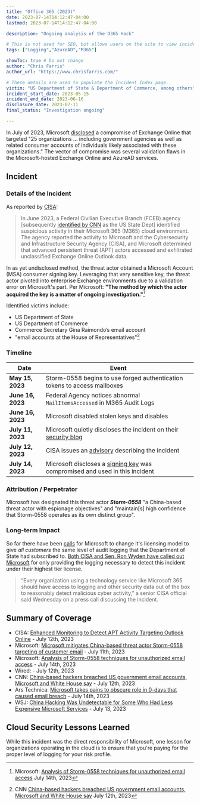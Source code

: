 ```yaml
---
title: "Office 365 (2023)"
date: 2023-07-14T14:12:47-04:00
lastmod: 2023-07-14T14:12:47-04:00

description: "Ongoing analysis of the O365 Hack"

# This is not used for SEO, but allows users on the site to view incidents by keyword
tags: ["Logging","AzureAD","M365"]

showToc: true # Do not change
author: "Chris Farris"
author_url: "https://www.chrisfarris.com/"

# These details are used to populate the Incident Index page.
victim: "US Department of State & Department of Commerce, among others"
incident_start_date: 2023-05-15
incident_end_date: 2023-06-16
disclosure_date: 2023-07-11
final_status: "Investigation ongoing"

---
```


In July of 2023, Microsoft [disclosed](https://msrc.microsoft.com/blog/2023/07/microsoft-mitigates-china-based-threat-actor-storm-0558-targeting-of-customer-email/) a compromise of Exchange Online that targeted "25 organizations ... including government agencies as well as related consumer accounts of individuals likely associated with these organizations." The vector of compromise was several validation flaws in the Microsoft-hosted Exchange Online and AzureAD services.


<!--more--> <!-- This separates the synopsis from the main body -->


## Incident

### Details of the Incident

As reported by [CISA]():
> In June 2023, a Federal Civilian Executive Branch (FCEB) agency [subsequently [identified by CNN](https://www.cnn.com/2023/07/12/politics/china-based-hackers-us-government-email-intl-hnk/index.html) as the US State Dept] identified suspicious activity in their Microsoft 365 (M365) cloud environment. The agency reported the activity to Microsoft and the Cybersecurity and Infrastructure Security Agency (CISA), and Microsoft determined that advanced persistent threat (APT) actors accessed and exfiltrated unclassified Exchange Online Outlook data.

In as yet undisclosed method, the threat actor obtained a Microsoft Account (MSA) consumer signing key. Leveraging that very sensitive key, the threat actor pivoted into enterprise Exchange environments due to a validation error on Microsoft's part. Per Microsoft: **"The method by which the actor acquired the key is a matter of ongoing investigation."**[^1]

Identified victims include:
* US Department of State
* US Department of Commerce
* Commerce Secretary Gina Raimondo’s email account
* "email accounts at the House of Representatives"[^2]

### Timeline
| Date | Event |
| ------ | ----- |
| **May 15, 2023** | Storm-0558 begins to use forged authentication tokens to access mailboxes |
| **June 16, 2023** | Federal Agency notices abnormal `MailItemsAccessed` in M365 Audit Logs |
| **June 16, 2023** | Microsoft disabled stolen keys and disables  |
| **July 11, 2023** | Microsoft quietly discloses the incident on their [security blog](https://msrc.microsoft.com/blog/2023/07/microsoft-mitigates-china-based-threat-actor-storm-0558-targeting-of-customer-email/)  |
| **July 12, 2023** | CISA issues an [advisory](https://www.cisa.gov/news-events/cybersecurity-advisories/aa23-193a) describing the incident   |
| **July 14, 2023** | Microsoft discloses a [signing key](https://www.microsoft.com/en-us/security/blog/2023/07/14/analysis-of-storm-0558-techniques-for-unauthorized-email-access/) was compromised and used in this incident   |

### Attribution / Perpetrator
Microsoft has designated this threat actor ***Storm-0558*** "a China-based threat actor with espionage objectives" and "maintain[s] high confidence that Storm-0558 operates as its own distinct group".

### Long-term Impact

So far there have been [calls](https://arstechnica.com/security/2023/07/microsoft-takes-pains-to-obscure-role-in-0-days-that-caused-email-breach/#:~:text=Microsoft%20is%20under%20fire%20for%20withholding%20details%20that%20some%20of%20the%20victims%20could%20have%20used%20to%20detect%20the%20intrusion%2C%20something%20critics%20have%20called%20%E2%80%9Cpay%2Dto%2Dplay%20security.%E2%80%9D) for Microsoft to change it's licensing model to give _all customers_ the same level of audit logging that the Department of State had subscribed to. [Both CISA and Sen. Ron Wyden have called out Microsoft](https://www.wsj.com/articles/china-hacking-was-undetectable-for-some-who-had-less-expensive-microsoft-services-58730629) for only providing the logging necessary to detect this incident under their highest tier license.

> “Every organization using a technology service like Microsoft 365 should have access to logging and other security data out of the box to reasonably detect malicious cyber activity,” a senior CISA official said Wednesday on a press call discussing the incident.

## Summary of Coverage

* CISA: [Enhanced Monitoring to Detect APT Activity Targeting Outlook Online](https://www.cisa.gov/news-events/cybersecurity-advisories/aa23-193a) - July 12th, 2023
* Microsoft: [Microsoft mitigates China-based threat actor Storm-0558 targeting of customer email](https://msrc.microsoft.com/blog/2023/07/microsoft-mitigates-china-based-threat-actor-storm-0558-targeting-of-customer-email/) - July 11th, 2023
* Microsoft: [Analysis of Storm-0558 techniques for unauthorized email access](https://www.microsoft.com/en-us/security/blog/2023/07/14/analysis-of-storm-0558-techniques-for-unauthorized-email-access/) - July 14th, 2023
* Wired: [](https://www.wired.com/story/microsoft-cloud-attack-china-hackers/?redirectURL=%2Fstory%2Fmicrosoft-cloud-attack-china-hackers%2F) - July 12th, 2023
* CNN: [China-based hackers breached US government email accounts, Microsoft and White House say](https://www.cnn.com/2023/07/12/politics/china-based-hackers-us-government-email-intl-hnk/index.html) - July 12th, 2023
* Ars Technica: [Microsoft takes pains to obscure role in 0-days that caused email breach](https://arstechnica.com/security/2023/07/microsoft-takes-pains-to-obscure-role-in-0-days-that-caused-email-breach/) - July 14th, 2023
* WSJ: [China Hacking Was Undetectable for Some Who Had Less Expensive Microsoft Services](https://www.wsj.com/articles/china-hacking-was-undetectable-for-some-who-had-less-expensive-microsoft-services-58730629) - July 13, 2023

## Cloud Security Lessons Learned

While this incident was the direct responsibility of Microsoft, one lesson for organizations operating in the cloud is to ensure that you're paying for the proper level of logging for your risk profile.


[^1]: Microsoft: [Analysis of Storm-0558 techniques for unauthorized email access](https://www.microsoft.com/en-us/security/blog/2023/07/14/analysis-of-storm-0558-techniques-for-unauthorized-email-access/) July 14th, 2023
[^2]: CNN [China-based hackers breached US government email accounts, Microsoft and White House say](https://www.cnn.com/2023/07/12/politics/china-based-hackers-us-government-email-intl-hnk/index.html) July 12th, 2023





